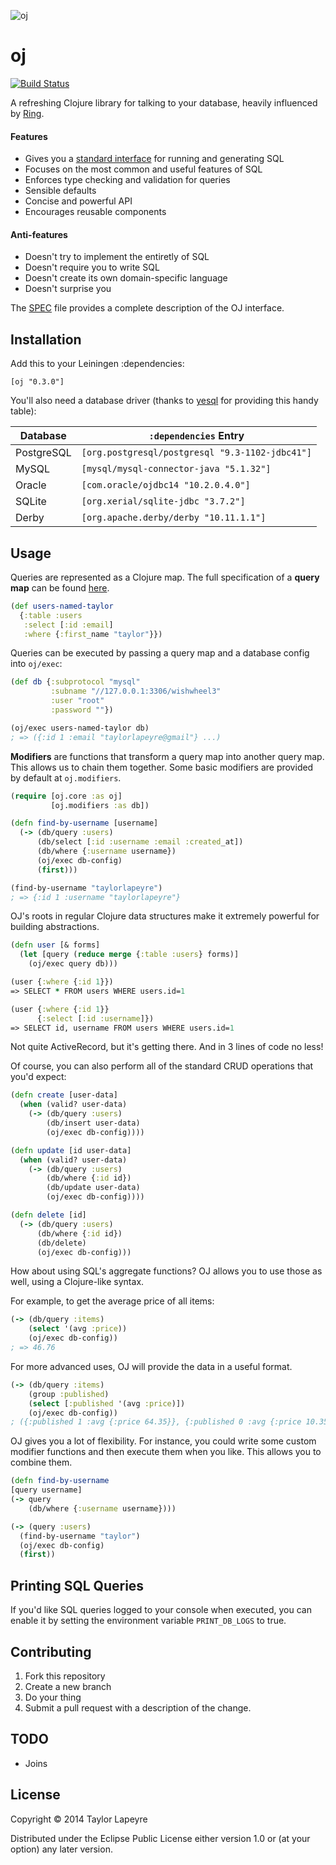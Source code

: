 ![oj](http://i.imgur.com/xEi1K4l.jpg)

# oj

[![Build Status](https://travis-ci.org/taylorlapeyre/oj.svg?branch=master)](https://travis-ci.org/taylorlapeyre/oj)

A refreshing Clojure library for talking to your database, heavily influenced by [Ring][ring].

#### Features
- Gives you a [standard interface](https://github.com/taylorlapeyre/oj/blob/master/doc/SPEC) for running and generating SQL
- Focuses on the most common and useful features of SQL
- Enforces type checking and validation for queries
- Sensible defaults
- Concise and powerful API
- Encourages reusable components

#### Anti-features
- Doesn't try to implement the entiretly of SQL
- Doesn't require you to write SQL
- Doesn't create its own domain-specific language
- Doesn't surprise you


The [SPEC][spec] file provides a complete description of the OJ interface.

## Installation

Add this to your Leiningen :dependencies:

```
[oj "0.3.0"]
```

You'll also need a database driver (thanks to [yesql][yesql] for providing
this handy table):

|Database|`:dependencies` Entry|
|---|---|
|PostgreSQL|`[org.postgresql/postgresql "9.3-1102-jdbc41"]`|
|MySQL|`[mysql/mysql-connector-java "5.1.32"]`|
|Oracle|`[com.oracle/ojdbc14 "10.2.0.4.0"]`|
|SQLite|`[org.xerial/sqlite-jdbc "3.7.2"]`|
|Derby|`[org.apache.derby/derby "10.11.1.1"]`|

## Usage

Queries are represented as a Clojure map. The full specification of a **query map** can be found [here](/doc/SPEC).
``` clojure
(def users-named-taylor
  {:table :users
   :select [:id :email]
   :where {:first_name "taylor"}})
```

Queries can be executed by passing a query map and a database config into `oj/exec`:
``` clojure
(def db {:subprotocol "mysql"
         :subname "//127.0.0.1:3306/wishwheel3"
         :user "root"
         :password ""})

(oj/exec users-named-taylor db)
; => ({:id 1 :email "taylorlapeyre@gmail"} ...)
```

**Modifiers** are functions that transform a query map into another query map. This allows us to chain them together. Some basic modifiers are provided by default at `oj.modifiers`.
``` clojure
(require [oj.core :as oj]
         [oj.modifiers :as db])

(defn find-by-username [username]
  (-> (db/query :users)
      (db/select [:id :username :email :created_at])
      (db/where {:username username})
      (oj/exec db-config)
      (first)))

(find-by-username "taylorlapeyre")
; => {:id 1 :username "taylorlapeyre"}
```

OJ's roots in regular Clojure data structures make it extremely powerful for building abstractions.
``` clojure
(defn user [& forms]
  (let [query (reduce merge {:table :users} forms)]
    (oj/exec query db)))

(user {:where {:id 1}})
=> SELECT * FROM users WHERE users.id=1

(user {:where {:id 1}}
      {:select [:id :username]})
=> SELECT id, username FROM users WHERE users.id=1
```

Not quite ActiveRecord, but it's getting there. And in 3 lines of code no less!

Of course, you can also perform all of the standard CRUD operations that you'd expect:
``` clojure
(defn create [user-data]
  (when (valid? user-data)
    (-> (db/query :users)
        (db/insert user-data)
        (oj/exec db-config))))

(defn update [id user-data]
  (when (valid? user-data)
    (-> (db/query :users)
        (db/where {:id id})
        (db/update user-data)
        (oj/exec db-config))))

(defn delete [id]
  (-> (db/query :users)
      (db/where {:id id})
      (db/delete)
      (oj/exec db-config)))
```

How about using SQL's aggregate functions? OJ allows you to use those as well, using a Clojure-like syntax.

For example, to get the average price of all items:

```clojure
(-> (db/query :items)
    (select '(avg :price))
    (oj/exec db-config))
; => 46.76
```

For more advanced uses, OJ will provide the data in a useful format.

```clojure
(-> (db/query :items)
    (group :published)
    (select [:published '(avg :price)])
    (oj/exec db-config))
; ({:published 1 :avg {:price 64.35}}, {:published 0 :avg {:price 10.35}})
```

OJ gives you a lot of flexibility. For instance, you could write some custom modifier functions and then execute them when you like. This allows you to combine them.
  ``` clojure
(defn find-by-username
  [query username]
  (-> query
      (db/where {:username username})))

(-> (query :users)
    (find-by-username "taylor")
    (oj/exec db-config)
    (first))
```

## Printing SQL Queries

If you'd like SQL queries logged to your console when executed, you can enable it by setting the environment variable `PRINT_DB_LOGS` to true.

## Contributing

1. Fork this repository
2. Create a new branch
3. Do your thing
4. Submit a pull request with a description of the change.

## TODO

- Joins


## License

Copyright © 2014 Taylor Lapeyre

Distributed under the Eclipse Public License either version 1.0 or (at
your option) any later version.

[yesql]: https://github.com/krisajenkins/yesql
[ring]: https://github.com/ring-clojure/ring
[spec]: /doc/SPEC
